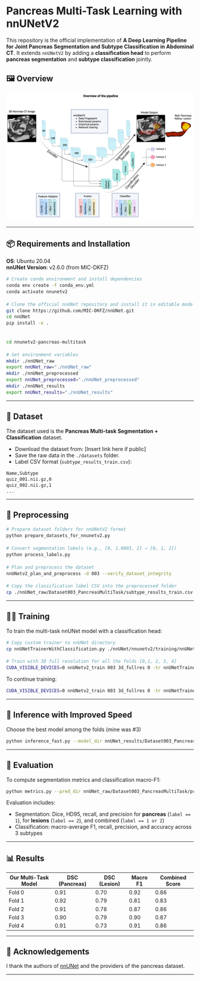 # Pancreas Multi-Task Learning with nnUNetV2

This repository is the official implementation of **A Deep Learning Pipeline for Joint Pancreas Segmentation and Subtype Classification in Abdominal CT**. It extends `nnUNetV2` by adding a **classification head** to perform **pancreas segmentation** and **subtype classification** jointly.

## 🖼 Overview

![Approach](./assets/fig1-pipeline_overview.png)  

---

## 📦 Requirements and Installation

**OS**: Ubuntu 20.04  
**nnUNet Version**: v2.6.0 (from MIC-DKFZ)

```bash
# Create conda environment and install dependencies
conda env create -f conda_env.yml
conda activate nnunetv2

# Clone the official nnUNet repository and install it in editable mode
git clone https://github.com/MIC-DKFZ/nnUNet.git
cd nnUNet
pip install -e .


cd nnunetv2-pancreas-multitask

# Set environment variables
mkdir ./nnUNet_raw
export nnUNet_raw="./nnUNet_raw"
mkdir ./nnUNet_preprocessed
export nnUNet_preprocessed="./nnUNet_preprocessed"
mkdir ./nnUNet_results
export nnUNet_results="./nnUNet_results"
```

---

## 📂 Dataset

The dataset used is the **Pancreas Multi-task Segmentation + Classification** dataset.

- Download the dataset from: [Insert link here if public]
- Save the raw data in the `./datasets` folder.
- Label CSV format (`subtype_results_train.csv`):

```csv
Name,Subtype
quiz_001.nii.gz,0
quiz_002.nii.gz,1
...
```

---

## 🧪 Preprocessing

```bash
# Prepare dataset folders for nnUNetV2 format
python prepare_datasets_for_nnunetv2.py

# Convert segmentation labels (e.g., [0, 1.0003, 2] → [0, 1, 2])
python process_labels.py

# Plan and preprocess the dataset
nnUNetv2_plan_and_preprocess -d 003 --verify_dataset_integrity

# Copy the classification label CSV into the preprocessed folder
cp ./nnUNet_raw/Dataset003_PancreasMultiTask/subtype_results_train.csv ./nnUNet_preprocessed/Dataset003_PancreasMultiTask
```
---

## 🏋️‍♀️ Training

To train the multi-task nnUNet model with a classification head:

```bash
# Copy custom trainer to nnUNet directory
cp nnUNetTrainerWithClassification.py ./nnUNet/nnunetv2/training/nnUNetTrainer/

# Train with 3D full resolution for all the folds [0,1, 2, 3, 4]
CUDA_VISIBLE_DEVICES=0 nnUNetv2_train 003 3d_fullres 0 -tr nnUNetTrainerWithClassification --npz
```

To continue training:

```bash
CUDA_VISIBLE_DEVICES=0 nnUNetv2_train 003 3d_fullres 0 -tr nnUNetTrainerWithClassification --npz --c
```

---

## 🚀 Inference with Improved Speed
Choose the best model among the folds (mine was #3)

```bash
python inference_fast.py --model_dir nnUNet_results/Dataset003_PancreasMultiTask/nnUNetTrainerWithClassification__nnUNetPlans__3d_fullres --input_dir nnUNet_raw/Dataset003_PancreasMultiTask/imagesVal --output_dir nnUNet_raw/Dataset003_PancreasMultiTask/predictionsVal --fold 3 --checkpoint checkpoint_best_combined.pth
```

---

## 🧮 Evaluation

To compute segmentation metrics and classification macro-F1:

```bash
python metrics.py --pred_dir nnUNet_raw/Dataset003_PancreasMultiTask/predictionsVal --gt_dir nnUNet_raw/Dataset003_PancreasMultiTask/labelsVal --csv_path nnUNet_raw/Dataset003_PancreasMultiTask/validation_set.csv --logits_path nnUNet_raw/Dataset003_PancreasMultiTask/predictionsVal/classification_logits.json --output_dir ./metrics_fold3_best_model_with_fast_inference
```

Evaluation includes:

- Segmentation: Dice, HD95, recall, and precision for **pancreas** (`label == 1`), for **lesions** (`label == 2`), and combined (`label == 1 or 2`)
- Classification: macro-average F1, recall, precision, and accuracy across 3 subtypes

---

## 📊 Results

| Our Multi-Task Model                        | DSC (Pancreas) | DSC (Lesion) | Macro F1 | Combined Score |
|-------------------------------|----------------|--------------|----------|----------------|
| Fold 0 | 0.91          | 0.70       | 0.92   | 0.86         |
| Fold 1 | 0.92          | 0.79       | 0.81   | 0.83         |
| Fold 2 | 0.91          | 0.78       | 0.87   | 0.86         |
| Fold 3 | 0.90          | 0.79       | 0.90   | 0.87         |
| Fold 4 | 0.91          | 0.73       | 0.91   | 0.86         |


---


## 🙏 Acknowledgements

I thank the authors of [nnUNet](https://github.com/MIC-DKFZ/nnUNet) and the providers of the pancreas dataset.

---

